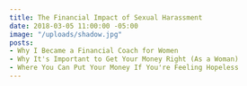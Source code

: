 ```yaml
---
title: The Financial Impact of Sexual Harassment
date: 2018-03-05 11:00:00 -05:00
image: "/uploads/shadow.jpg"
posts:
- Why I Became a Financial Coach for Women
- Why It's Important to Get Your Money Right (As a Woman)
- Where You Can Put Your Money If You're Feeling Hopeless
---
```


